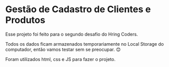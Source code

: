 # Gestão de Cadastro de Clientes e Produtos

Esse projeto foi feito para o segundo desafio do Hring Coders. 

Todos os dados ficam armazenados temporariamente no Local Storage do computador, então vamos testar sem se preocupar. 😊

Foram utilizados html, css e JS para fazer o projeto.